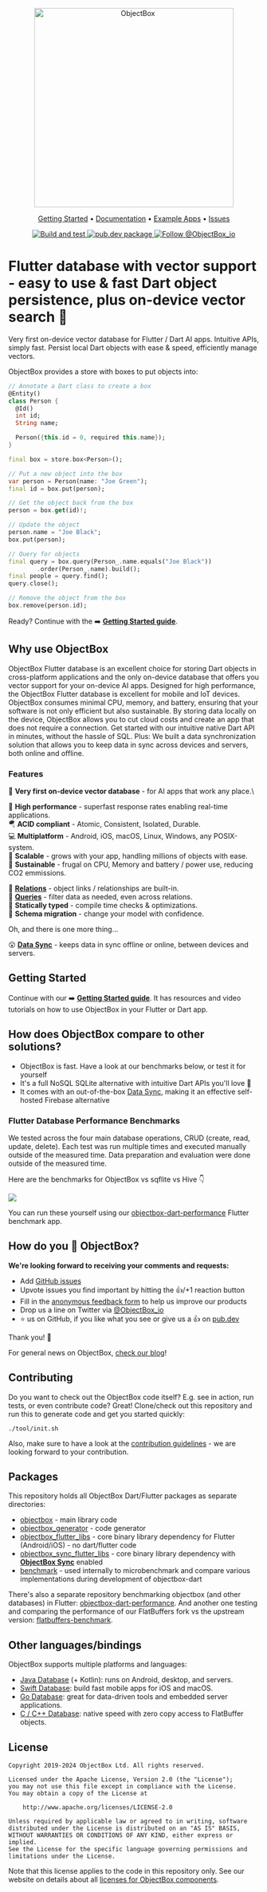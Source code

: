 <p align="center">
  <picture>
    <img src="https://raw.githubusercontent.com/objectbox/objectbox-dart/main/.github/logo.png" alt="ObjectBox" width="400px">
  </picture>
</p>

<p align="center">
  <a href="https://docs.objectbox.io/getting-started">Getting Started</a> •
  <a href="https://docs.objectbox.io">Documentation</a> •
  <a href="https://github.com/objectbox/objectbox-dart/tree/main/objectbox/example">Example Apps</a> •
  <a href="https://github.com/objectbox/objectbox-dart/issues">Issues</a>
</p>

<p align="center">
  <a href="https://github.com/objectbox/objectbox-dart/actions/workflows/dart.yml">
    <img src="https://github.com/objectbox/objectbox-dart/actions/workflows/dart.yml/badge.svg" alt="Build and test">
  </a>
  <a href="https://pub.dev/packages/objectbox">
    <img src="https://img.shields.io/pub/v/objectbox.svg?label=pub.dev&logo=dart&style=flat-square" alt="pub.dev package">
  </a>
  <a href="https://twitter.com/ObjectBox_io">
    <img src="https://img.shields.io/twitter/follow/objectbox_io?color=%20%2300aced&logo=twitter&style=flat-square" alt="Follow @ObjectBox_io">
  </a>
</p>

# Flutter database with vector support - easy to use & fast Dart object persistence, plus on-device vector search 💙



Very first on-device vector database for Flutter / Dart AI apps. Intuitive APIs, simply fast. Persist local Dart objects with ease & speed, efficiently manage vectors.

ObjectBox provides a store with boxes to put objects into:

```dart
// Annotate a Dart class to create a box
@Entity()
class Person {
  @Id() 
  int id;
  String name;

  Person({this.id = 0, required this.name});
}

final box = store.box<Person>();

// Put a new object into the box
var person = Person(name: "Joe Green");
final id = box.put(person);

// Get the object back from the box
person = box.get(id)!;

// Update the object
person.name = "Joe Black";
box.put(person);

// Query for objects
final query = box.query(Person_.name.equals("Joe Black"))
        .order(Person_.name).build();
final people = query.find();
query.close();

// Remove the object from the box
box.remove(person.id);
```
Ready? Continue with the ➡️ **[Getting Started guide](https://docs.objectbox.io/getting-started)**.

## Why use ObjectBox

ObjectBox Flutter database is an excellent choice for storing Dart objects in cross-platform
applications and the only on-device database that offers you vector support for your on-device AI apps.
Designed for high performance, the ObjectBox Flutter database is excellent for mobile
and IoT devices. ObjectBox consumes minimal CPU, memory, and battery, ensuring that your software is
not only efficient but also sustainable. By storing data locally on the device, ObjectBox allows you
to cut cloud costs and create an app that does not require a connection. Get started with our
intuitive native Dart API in minutes, without the hassle of SQL.
Plus: We built a data synchronization solution that allows you to keep data in sync across devices
and servers, both online and offline.

### Features
🏁 **Very first on-device vector database** - for AI apps that work any place.\

🏁 **High performance** - superfast response rates enabling real-time applications.\
🪂 **ACID compliant** - Atomic, Consistent, Isolated, Durable.\
💻 **Multiplatform** - Android, iOS, macOS, Linux, Windows, any POSIX-system.\
🌱 **Scalable** - grows with your app, handling millions of objects with ease.\
💚 **Sustainable** - frugal on CPU, Memory and battery / power use, reducing CO2 emmissions.

🔗 **[Relations](https://docs.objectbox.io/relations)** - object links / relationships are built-in.\
💐 **[Queries](https://docs.objectbox.io/queries)** - filter data as needed, even across relations.\
🦮 **Statically typed** - compile time checks & optimizations.\
📃 **Schema migration** - change your model with confidence.

Oh, and there is one more thing...

😮 [**Data Sync**](https://objectbox.io/sync/) - keeps data in sync offline or online, between devices and servers.


## Getting Started

Continue with our ➡️ **[Getting Started guide](https://docs.objectbox.io/getting-started)**. It has resources and video tutorials on how to use ObjectBox in your Flutter or Dart app.

## How does ObjectBox compare to other solutions?

- ObjectBox is fast. Have a look at our benchmarks below, or test it for yourself
- It's a full NoSQL SQLite alternative with intuitive Dart APIs you'll love 💙
- It comes with an out-of-the-box [Data Sync](https://objectbox.io/sync/), making it an effective self-hosted Firebase alternative

### Flutter Database Performance Benchmarks

We tested across the four main database operations, CRUD (create, read, update, delete). Each test was run multiple times and executed  manually outside of the measured time. Data preparation and evaluation were done outside of the measured time. 

Here are the benchmarks for ObjectBox vs sqflite vs Hive 👇

![](https://raw.githubusercontent.com/objectbox/objectbox-dart/main/.github/benchmarks.png)

You can run these yourself using our [objectbox-dart-performance](https://github.com/objectbox/objectbox-dart-performance) Flutter benchmark app.

## How do you 💙 ObjectBox?

**We're looking forward to receiving your comments and requests:**

- Add [GitHub issues](https://github.com/objectbox/objectbox-dart/issues)
- Upvote issues you find important by hitting the 👍/+1 reaction button
- Fill in the [anonymous feedback form](https://forms.gle/s2L1YH32nwjgs4s4A) to help us improve our products
- Drop us a line on Twitter via [@ObjectBox_io](https://twitter.com/ObjectBox_io/)
- ⭐ us on GitHub, if you like what you see or give us a 👍 on [pub.dev](https://pub.dev/packages/objectbox)

Thank you! 🙏

For general news on ObjectBox, [check our blog](https://objectbox.io/blog)!

## Contributing

Do you want to check out the ObjectBox code itself? E.g. see in action, run tests, or even contribute code?
Great! Clone/check out this repository and run this to generate code and get you started quickly:

    ./tool/init.sh

Also, make sure to have a look at the [contribution guidelines](CONTRIBUTING.md) - we are looking forward to your contribution.

## Packages

This repository holds all ObjectBox Dart/Flutter packages as separate directories:

* [objectbox](objectbox) - main library code
* [objectbox_generator](generator) - code generator
* [objectbox_flutter_libs](flutter_libs) - core binary library dependency for Flutter (Android/iOS) - no dart/flutter code
* [objectbox_sync_flutter_libs](sync_flutter_libs) - core binary library dependency with [**ObjectBox Sync**](https://objectbox.io/sync/) enabled
* [benchmark](benchmark) - used internally to microbenchmark and compare various implementations during development of objectbox-dart

There's also a separate repository benchmarking objectbox (and other databases) in Flutter: 
[objectbox-dart-performance](https://github.com/objectbox/objectbox-dart-performance). And another one testing and 
comparing the performance of our FlatBuffers fork vs the upstream version: [flatbuffers-benchmark](https://github.com/objectbox/flatbuffers-benchmark).

## Other languages/bindings

ObjectBox supports multiple platforms and languages: 

* [Java Database](https://github.com/objectbox/objectbox-java) (+ Kotlin): runs on Android, desktop, and servers.
* [Swift Database](https://github.com/objectbox/objectbox-swift): build fast mobile apps for iOS and macOS.
* [Go Database](https://github.com/objectbox/objectbox-go): great for data-driven tools and embedded server applications.
* [C / C++ Database](https://github.com/objectbox/objectbox-c): native speed with zero copy access to FlatBuffer objects.


## License

```text
Copyright 2019-2024 ObjectBox Ltd. All rights reserved.

Licensed under the Apache License, Version 2.0 (the "License");
you may not use this file except in compliance with the License.
You may obtain a copy of the License at

    http://www.apache.org/licenses/LICENSE-2.0

Unless required by applicable law or agreed to in writing, software
distributed under the License is distributed on an "AS IS" BASIS,
WITHOUT WARRANTIES OR CONDITIONS OF ANY KIND, either express or implied.
See the License for the specific language governing permissions and
limitations under the License.
```

Note that this license applies to the code in this repository only.
See our website on details about all [licenses for ObjectBox components](https://objectbox.io/faq/#license-pricing).
